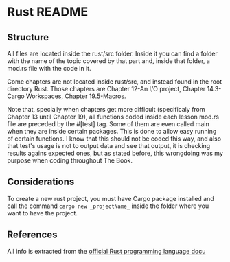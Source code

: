 # Rust README

## Structure

All files are located inside the rust/src folder. Inside it you can find a folder with the name of the topic covered by that part and, inside that folder, a mod.rs file with the code in it.

Come chapters are not located inside rust/src, and instead found in the root directory Rust. Those chapters are Chapter 12-An I/O project, Chapter 14.3-Cargo Workspaces, Chapter 19.5-Macros.

Note that, specially when chapters get more difficult (specificaly from Chapter 13 until Chapter 19), all functions coded inside each lesson mod.rs file are preceded by the #[test] tag. Some of them are even called main when they are inside certain packages. This is done to allow easy running of certain functions. I know that this should not be coded this way, and also that test's usage is not to output data and see that output, it is checking results agains expected ones, but as stated before, this wrongdoing was my purpose when coding throughout The Book.

## Considerations

To create a new rust project, you must have Cargo package installed and call the command ``` cargo new _projectName_ ``` inside the folder where you want to have the project.

## References

All info is extracted from the [official Rust programming language docu](https://doc.rust-lang.org/book/title-page.html)
